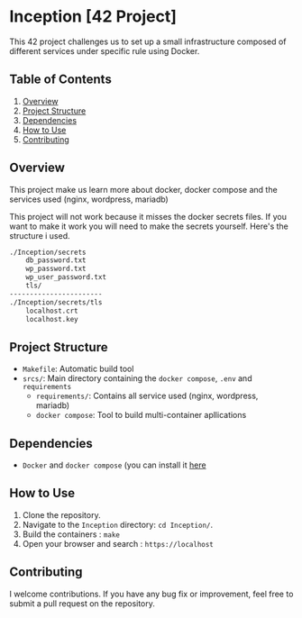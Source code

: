 # Inception [42 Project]
This 42 project challenges us to set up a small infrastructure composed of different
services under specific rule using Docker.

## Table of Contents
1. [Overview](#overview)
2. [Project Structure](#project-structure)
3. [Dependencies](#dependencies)
4. [How to Use](#how-to-use)
5. [Contributing](#contributing)

## Overview
This project make us learn more about docker, docker compose and the services used (nginx, wordpress, mariadb)

This project will not work because it misses the docker secrets files. If you want to make it work you will need to 
make the secrets yourself. Here's the structure i used.
```bash
./Inception/secrets
    db_password.txt
    wp_password.txt
    wp_user_password.txt
    tls/
-----------------------
./Inception/secrets/tls
    localhost.crt
    localhost.key
```

## Project Structure
- `Makefile`: Automatic build tool
- `srcs/`: Main directory containing the `docker compose`, `.env` and `requirements`
  - `requirements/`: Contains all service used (nginx, wordpress, mariadb)
  - `docker compose`: Tool to build multi-container apllications

## Dependencies
- `Docker` and `docker compose` (you can install it [here](https://docs.docker.com/engine/install/)

## How to Use
1. Clone the repository.
2. Navigate to the `Inception` directory: `cd Inception/`.
3. Build the containers : `make`
4. Open your browser and search : `https://localhost`

## Contributing
I welcome contributions. If you have any bug fix or improvement, feel free to submit a pull request on the repository.
